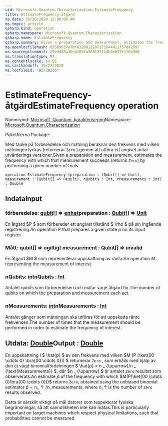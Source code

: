 ```yaml
---
uid: Microsoft.Quantum.Characterization.EstimateFrequency
title: EstimateFrequency-åtgärd
ms.date: 10/26/2020 12:00:00 AM
ms.topic: article
qsharp.kind: operation
qsharp.namespace: Microsoft.Quantum.Characterization
qsharp.name: EstimateFrequency
qsharp.summary: Given a preparation and measurement, estimates the frequency with which that measurement succeeds (returns `Zero`) by performing a given number of trials.
ms.openlocfilehash: 83589637a7bfa328812207271844411f57d42097
ms.sourcegitcommit: 29e0d88a30e4166fa580132124b0eb57e1f0e986
ms.translationtype: MT
ms.contentlocale: sv-SE
ms.lasthandoff: 10/27/2020
ms.locfileid: "92728236"
---
```

# <a name="estimatefrequency-operation"></a><span data-ttu-id="abeb2-102">EstimateFrequency-åtgärd</span><span class="sxs-lookup"><span data-stu-id="abeb2-102">EstimateFrequency operation</span></span>

<span data-ttu-id="abeb2-103">Namnrymd: [Microsoft. Quantum. karakterisering](xref:Microsoft.Quantum.Characterization)</span><span class="sxs-lookup"><span data-stu-id="abeb2-103">Namespace: [Microsoft.Quantum.Characterization](xref:Microsoft.Quantum.Characterization)</span></span>

<span data-ttu-id="abeb2-104">Paketfilerna [](https://nuget.org/packages/)</span><span class="sxs-lookup"><span data-stu-id="abeb2-104">Package: [](https://nuget.org/packages/)</span></span>


<span data-ttu-id="abeb2-105">Med tanke på förberedelse och mätning beräknar den frekvens med vilken mätningen lyckas (returnerar `Zero` ) genom att utföra ett angivet antal utvärderings versioner.</span><span class="sxs-lookup"><span data-stu-id="abeb2-105">Given a preparation and measurement, estimates the frequency with which that measurement succeeds (returns `Zero`) by performing a given number of trials.</span></span>

```qsharp
operation EstimateFrequency (preparation : (Qubit[] => Unit), measurement : (Qubit[] => Result), nQubits : Int, nMeasurements : Int) : Double
```


## <a name="input"></a><span data-ttu-id="abeb2-106">Indata</span><span class="sxs-lookup"><span data-stu-id="abeb2-106">Input</span></span>

### <a name="preparation--qubit--unit"></a><span data-ttu-id="abeb2-107">förberedelse: [qubit](xref:microsoft.quantum.lang-ref.qubit)[] => [enhet](xref:microsoft.quantum.lang-ref.unit)</span><span class="sxs-lookup"><span data-stu-id="abeb2-107">preparation : [Qubit](xref:microsoft.quantum.lang-ref.qubit)[] => [Unit](xref:microsoft.quantum.lang-ref.unit)</span></span> 

<span data-ttu-id="abeb2-108">En åtgärd $P $ som förbereder ett angivet tillstånd $ \rho $ på sin ingående registrering.</span><span class="sxs-lookup"><span data-stu-id="abeb2-108">An operation $P$ that prepares a given state $\rho$ on its input register.</span></span>


### <a name="measurement--qubit--__invalidresult__"></a><span data-ttu-id="abeb2-109">Mått: [qubit](xref:microsoft.quantum.lang-ref.qubit)[] => __ogiltigt <Result>__</span><span class="sxs-lookup"><span data-stu-id="abeb2-109">measurement : [Qubit](xref:microsoft.quantum.lang-ref.qubit)[] => __invalid<Result>__</span></span> 

<span data-ttu-id="abeb2-110">En åtgärd $M $ som representerar uppskattning av ränta.</span><span class="sxs-lookup"><span data-stu-id="abeb2-110">An operation $M$ representing the measurement of interest.</span></span>


### <a name="nqubits--int"></a><span data-ttu-id="abeb2-111">nQubits: [int](xref:microsoft.quantum.lang-ref.int)</span><span class="sxs-lookup"><span data-stu-id="abeb2-111">nQubits : [Int](xref:microsoft.quantum.lang-ref.int)</span></span>

<span data-ttu-id="abeb2-112">Antalet qubits som förberedelsen och mätar varje åtgärd för.</span><span class="sxs-lookup"><span data-stu-id="abeb2-112">The number of qubits on which the preparation and measurement each act.</span></span>


### <a name="nmeasurements--int"></a><span data-ttu-id="abeb2-113">nMeasurements: [int](xref:microsoft.quantum.lang-ref.int)</span><span class="sxs-lookup"><span data-stu-id="abeb2-113">nMeasurements : [Int](xref:microsoft.quantum.lang-ref.int)</span></span>

<span data-ttu-id="abeb2-114">Antalet gånger som mätningen ska utföras för att uppskatta ränte frekvensen.</span><span class="sxs-lookup"><span data-stu-id="abeb2-114">The number of times that the measurement should be performed in order to estimate the frequency of interest.</span></span>



## <a name="output--double"></a><span data-ttu-id="abeb2-115">Utdata: [Double](xref:microsoft.quantum.lang-ref.double)</span><span class="sxs-lookup"><span data-stu-id="abeb2-115">Output : [Double](xref:microsoft.quantum.lang-ref.double)</span></span>

<span data-ttu-id="abeb2-116">En uppskattning i $ \hat{p} $ av den frekvens med vilken $M (P (\ket{00 \cdots 0} \bra{00 \cdots 0})) $ returnerar `Zero` , som erhålls med hjälp av den ej vägd binomialfördelningen $ \hat{p} = n \_ {\uparrow}/n \_ {\text{Measurements}} $, där $n \_ {\uparrow} $ är antalet `Zero` resultat som observerats.</span><span class="sxs-lookup"><span data-stu-id="abeb2-116">An estimate $\hat{p}$ of the frequency with which $M(P(\ket{00 \cdots 0}\bra{00 \cdots 0}))$ returns `Zero`, obtained using the unbiased binomial estimator $\hat{p} = n\_{\uparrow} / n\_{\text{measurements}}$, where $n\_{\uparrow}$ is the number of `Zero` results observed.</span></span>

<span data-ttu-id="abeb2-117">Detta är särskilt viktigt på mål datorer som respekterar fysiska begränsningar, så att sannolikheten inte kan mätas.</span><span class="sxs-lookup"><span data-stu-id="abeb2-117">This is particularly important on target machines which respect physical limitations, such that probabilities cannot be measured.</span></span>